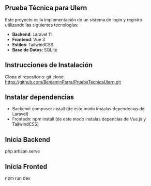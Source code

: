 ## Prueba Técnica para Ulern
Este proyecto es la implementación de un sistema de login y registro utilizando las siguientes tecnologías:

- **Backend**: Laravel 11
- **Frontend**: Vue 3
- **Estilos**: TailwindCSS
- **Base de Datos**: SQLite

## Instrucciones de Instalación
Clona el repositorio:
git clone https://github.com/BenjaminParra/PruebaTecnicaUlern.git

## Instalar dependencias
- Backend: composer install (de este modo instalas dependecias de Laravel)
- Frontedn: npm install (de este modo instalas depencias de Vue.js y TailwindCSS)

## Inicia Backend 
php artisan serve 

## Inicia Fronted
npm run dev



  
